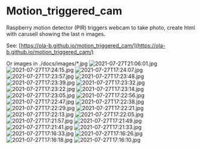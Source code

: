 # Motion_triggered_cam
Raspberry motion detector (PIR) triggers webcam to take photo, create html with carusell showing the last n images.

See: [https://ola-b.github.io/motion_triggered_cam/](https://ola-b.github.io/motion_triggered_cam/)


Or images in ./docs/images/*.jpg
![2021-07-27T21:06:01.jpg](https://github.com/Ola-B/motion_triggered_cam/blob/main/docs/images/2021-07-27T21:06:01.jpg "2021-07-27T21:06:01.jpg")
![2021-07-27T17:24:15.jpg](https://github.com/Ola-B/motion_triggered_cam/blob/main/docs/images/2021-07-27T17:24:15.jpg "2021-07-27T17:24:15.jpg")
![2021-07-27T17:24:07.jpg](https://github.com/Ola-B/motion_triggered_cam/blob/main/docs/images/2021-07-27T17:24:07.jpg "2021-07-27T17:24:07.jpg")
![2021-07-27T17:23:57.jpg](https://github.com/Ola-B/motion_triggered_cam/blob/main/docs/images/2021-07-27T17:23:57.jpg "2021-07-27T17:23:57.jpg")
![2021-07-27T17:23:48.jpg](https://github.com/Ola-B/motion_triggered_cam/blob/main/docs/images/2021-07-27T17:23:48.jpg "2021-07-27T17:23:48.jpg")
![2021-07-27T17:23:39.jpg](https://github.com/Ola-B/motion_triggered_cam/blob/main/docs/images/2021-07-27T17:23:39.jpg "2021-07-27T17:23:39.jpg")
![2021-07-27T17:23:32.jpg](https://github.com/Ola-B/motion_triggered_cam/blob/main/docs/images/2021-07-27T17:23:32.jpg "2021-07-27T17:23:32.jpg")
![2021-07-27T17:23:22.jpg](https://github.com/Ola-B/motion_triggered_cam/blob/main/docs/images/2021-07-27T17:23:22.jpg "2021-07-27T17:23:22.jpg")
![2021-07-27T17:23:14.jpg](https://github.com/Ola-B/motion_triggered_cam/blob/main/docs/images/2021-07-27T17:23:14.jpg "2021-07-27T17:23:14.jpg")
![2021-07-27T17:23:05.jpg](https://github.com/Ola-B/motion_triggered_cam/blob/main/docs/images/2021-07-27T17:23:05.jpg "2021-07-27T17:23:05.jpg")
![2021-07-27T17:22:56.jpg](https://github.com/Ola-B/motion_triggered_cam/blob/main/docs/images/2021-07-27T17:22:56.jpg "2021-07-27T17:22:56.jpg")
![2021-07-27T17:22:47.jpg](https://github.com/Ola-B/motion_triggered_cam/blob/main/docs/images/2021-07-27T17:22:47.jpg "2021-07-27T17:22:47.jpg")
![2021-07-27T17:22:38.jpg](https://github.com/Ola-B/motion_triggered_cam/blob/main/docs/images/2021-07-27T17:22:38.jpg "2021-07-27T17:22:38.jpg")
![2021-07-27T17:22:29.jpg](https://github.com/Ola-B/motion_triggered_cam/blob/main/docs/images/2021-07-27T17:22:29.jpg "2021-07-27T17:22:29.jpg")
![2021-07-27T17:22:21.jpg](https://github.com/Ola-B/motion_triggered_cam/blob/main/docs/images/2021-07-27T17:22:21.jpg "2021-07-27T17:22:21.jpg")
![2021-07-27T17:22:13.jpg](https://github.com/Ola-B/motion_triggered_cam/blob/main/docs/images/2021-07-27T17:22:13.jpg "2021-07-27T17:22:13.jpg")
![2021-07-27T17:22:05.jpg](https://github.com/Ola-B/motion_triggered_cam/blob/main/docs/images/2021-07-27T17:22:05.jpg "2021-07-27T17:22:05.jpg")
![2021-07-27T17:21:57.jpg](https://github.com/Ola-B/motion_triggered_cam/blob/main/docs/images/2021-07-27T17:21:57.jpg "2021-07-27T17:21:57.jpg")
![2021-07-27T17:21:49.jpg](https://github.com/Ola-B/motion_triggered_cam/blob/main/docs/images/2021-07-27T17:21:49.jpg "2021-07-27T17:21:49.jpg")
![2021-07-27T17:21:41.jpg](https://github.com/Ola-B/motion_triggered_cam/blob/main/docs/images/2021-07-27T17:21:41.jpg "2021-07-27T17:21:41.jpg")
![2021-07-27T17:21:33.jpg](https://github.com/Ola-B/motion_triggered_cam/blob/main/docs/images/2021-07-27T17:21:33.jpg "2021-07-27T17:21:33.jpg")
![2021-07-27T17:16:33.jpg](https://github.com/Ola-B/motion_triggered_cam/blob/main/docs/images/2021-07-27T17:16:33.jpg "2021-07-27T17:16:33.jpg")
![2021-07-27T17:16:26.jpg](https://github.com/Ola-B/motion_triggered_cam/blob/main/docs/images/2021-07-27T17:16:26.jpg "2021-07-27T17:16:26.jpg")
![2021-07-27T17:16:18.jpg](https://github.com/Ola-B/motion_triggered_cam/blob/main/docs/images/2021-07-27T17:16:18.jpg "2021-07-27T17:16:18.jpg")
![2021-07-27T17:16:10.jpg](https://github.com/Ola-B/motion_triggered_cam/blob/main/docs/images/2021-07-27T17:16:10.jpg "2021-07-27T17:16:10.jpg")
